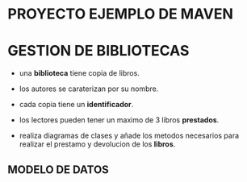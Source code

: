 # PROYECTO EJEMPLO DE MAVEN

# GESTION DE BIBLIOTECAS

- una **biblioteca** tiene copia de libros.

- los autores se caraterizan por su nombre.

- cada copia tiene un **identificador**.

- los lectores pueden tener un maximo de 3 libros **prestados**.

- realiza diagramas de clases y añade los metodos necesarios para realizar el prestamo y devolucion de los **libros**.

## MODELO DE DATOS
